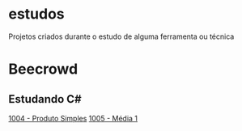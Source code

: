 # estudos
Projetos criados durante o estudo de alguma ferramenta ou técnica

# Beecrowd
## Estudando C#
[1004 - Produto Simples](https://github.com/muriloxpto/estudos/tree/453c490049a1819599528adab59415bb4afe2faf/beecrowd/iniciante/bee1004)
[1005 - Média 1](https://github.com/muriloxpto/estudos/tree/453c490049a1819599528adab59415bb4afe2faf/beecrowd/iniciante/bee1005)